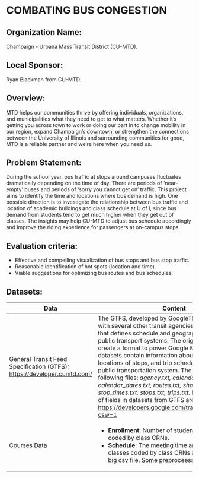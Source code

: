 # COMBATING BUS CONGESTION
## Organization Name: 
Champaign - Urbana Mass Transit District (CU-MTD).
 
## Local Sponsor: 
Ryan Blackman from CU-MTD.

## Overview:
MTD helps our communities thrive by offering individuals, organizations, and municipalities what they need to get to what matters. Whether it’s getting you across town to work or doing our part in to change mobility in our region, expand Champaign’s downtown, or strengthen the connections between the University of Illinois and surrounding communities for good, MTD is a reliable partner and we’re here when you need us. 

## Problem Statement: 
During the school year, bus traffic at stops around campuses fluctuates dramatically depending on the time of day. There are periods of ‘near-empty’ buses and periods of ‘sorry you cannot get on’ traffic. This project aims to identify the time and locations where bus demand is high. One possible direction is to investigate the relationship between bus traffic and location of academic buildings and class schedule at U of I, since bus demand from students tend to get much higher when they get out of classes. The insights may help CU-MTD to adjust bus schedule accordingly and improve the riding experience for passengers at on-campus stops.

## Evaluation criteria:
* Effective and compelling visualization of bus stops and bus stop traffic.
* Reasonable identification of hot spots (location and time).
* Viable suggestions for optimizing bus routes and bus schedules.
 
## Datasets:

|Data|Content|
|----|-------|
|General Transit Feed Specification (GTFS): https://developer.cumtd.com/|The GTFS, developed by GoogleTM , in conjunction with several other transit agencies, is an open format that defines schedule and geographic information for public transport systems. The original intention was to create a format to power Google MapsTM.The GTFS datasets contain information about bus routes, locations of stops, and trip schedule for CU-MTD public transportation system. The zip file contains the following files: *agency.txt, calendar.txt, calendar_dates.txt, routes.txt, shapes.txt, stop_times.txt, stops.txt, trips.txt.* Detailed definitions of fields in datasets from GTFS are available at https://developers.google.com/transit/gtfs/reference/?csw=1|
|Courses Data|<ul> <li>**Enrollment**: Number of students in all classes coded by class CRNs.</li> <li>**Schedule**: The meeting time and location for all classes coded by class CRNs are put together in a big csv file. Some preproceessing is needed. </li> </ul>|




